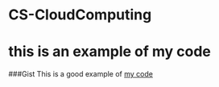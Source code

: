 # CS-CloudComputing

# this is an example of my code 
###Gist
This is a good example of [my code](https://gist.github.com/PONCHOSAM/94f3b8b3201446079021a57e6cbd3aef.js)
